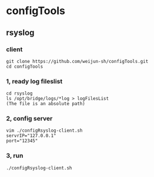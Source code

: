 # configTools

## rsyslog
### client
`git clone https://github.com/weijun-sh/configTools.git`  
`cd configTools`
### 1, ready log fileslist
`cd rsyslog`  
`ls /opt/bridge/logs/*log > logFilesList`  
```(The file is an absolute path)```  
### 2, config server
`vim ./configRsyslog-client.sh`  
```servrIP="127.0.0.1"```  
```port="12345"```  
### 3, run
`./configRsyslog-client.sh`  
